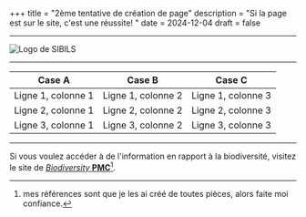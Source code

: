 +++
title = "2ème tentative de création de page"
description = "Si la page est sur le site, c'est une réussite! "
date = 2024-12-04
draft = false

***

![Logo de SIBILS](https://biodiversitypmc.sibils.org/img/logo_banner.7ff68d4d.png "Logo de SIBILS")


***
| Case A 	| Case B	| Case C	|
|---------------|---------------|---------------|
|Ligne 1, colonne 1 | Ligne 1, colonne 2 | Ligne 1, colonne 3 |
|Ligne 2, colonne 1 | Ligne 2, colonne 2 | Ligne 2, colonne 3 |
|Ligne 3, colonne 1 | Ligne 3, colonne 2 | Ligne 3, colonne 3 |
***

Si vous voulez accéder à de l'information en rapport à la biodiversité, visitez le site de [*Biodiversity* **PMC**](https://biodiversitypmc.sibils.org/)[^1].

[^1]: mes références sont que je les ai créé de toutes pièces, alors faite moi confiance.